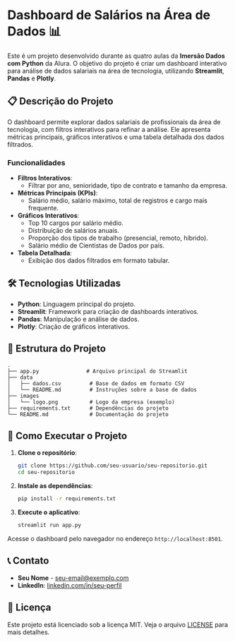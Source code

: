 # Dashboard de Salários na Área de Dados 📊

Este é um projeto desenvolvido durante as quatro aulas da **Imersão Dados com Python** da Alura. O objetivo do projeto é criar um dashboard interativo para análise de dados salariais na área de tecnologia, utilizando **Streamlit**, **Pandas** e **Plotly**.

## 📋 Descrição do Projeto

O dashboard permite explorar dados salariais de profissionais da área de tecnologia, com filtros interativos para refinar a análise. Ele apresenta métricas principais, gráficos interativos e uma tabela detalhada dos dados filtrados.

### Funcionalidades

- **Filtros Interativos**:
  - Filtrar por ano, senioridade, tipo de contrato e tamanho da empresa.
- **Métricas Principais (KPIs)**:
  - Salário médio, salário máximo, total de registros e cargo mais frequente.
- **Gráficos Interativos**:
  - Top 10 cargos por salário médio.
  - Distribuição de salários anuais.
  - Proporção dos tipos de trabalho (presencial, remoto, híbrido).
  - Salário médio de Cientistas de Dados por país.
- **Tabela Detalhada**:
  - Exibição dos dados filtrados em formato tabular.

## 🛠️ Tecnologias Utilizadas

- **Python**: Linguagem principal do projeto.
- **Streamlit**: Framework para criação de dashboards interativos.
- **Pandas**: Manipulação e análise de dados.
- **Plotly**: Criação de gráficos interativos.

## 📂 Estrutura do Projeto

```
.
├── app.py               # Arquivo principal do Streamlit
├── data
│   ├── dados.csv         # Base de dados em formato CSV
│   └── README.md         # Instruções sobre a base de dados
├── images
│   └── logo.png          # Logo da empresa (exemplo)
├── requirements.txt      # Dependências do projeto
└── README.md             # Documentação do projeto
```

## 🚀 Como Executar o Projeto

1. **Clone o repositório**:
   ```bash
   git clone https://github.com/seu-usuario/seu-repositorio.git
   cd seu-repositorio
   ```
2. **Instale as dependências**:
   ```bash
   pip install -r requirements.txt
   ```
3. **Execute o aplicativo**:
   ```bash
   streamlit run app.py
   ```

Acesse o dashboard pelo navegador no endereço `http://localhost:8501`.

## 📞 Contato

- **Seu Nome** - [seu-email@exemplo.com](mailto:seu-email@exemplo.com)
- **LinkedIn**: [linkedin.com/in/seu-perfil](https://www.linkedin.com/in/seu-perfil)

## 📝 Licença

Este projeto está licenciado sob a licença MIT. Veja o arquivo [LICENSE](LICENSE) para mais detalhes.
